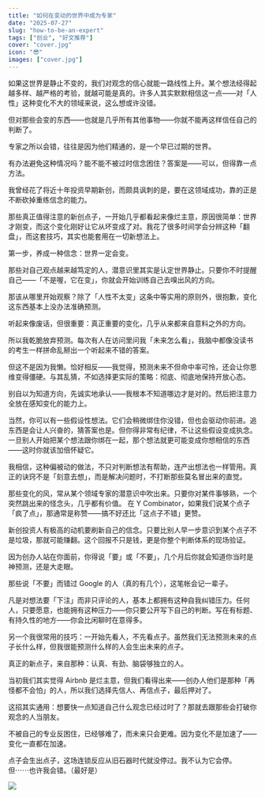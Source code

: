 ```yaml
---
title: "如何在变动的世界中成为专家"
date: "2025-07-27"
slug: "how-to-be-an-expert"
tags: ["创业", "好文推荐"]
cover: "cover.jpg"
icon: "😎"
images: ["cover.jpg"]
---
```

如果这世界是静止不变的，我们对观念的信心就能一路线性上升。某个想法经得起越多样、越严格的考验，就越可能是真的。许多人其实默默相信这一点——对「人性」这种变化不大的领域来说，这么想或许没错。



但对那些会变的东西——也就是几乎所有其他事物——你就不能再这样信任自己的判断了。



专家之所以会错，往往是因为他们精通的，是一个早已过期的世界。



有办法避免这种情况吗？能不能不被过时信念困住？答案是——可以，但得靠一点方法。



我曾经花了将近十年投资早期新创，而颇具讽刺的是，要在这领域成功，靠的正是不断砍掉重练信念的能力。



那些真正值得注意的新创点子，一开始几乎都看起来像烂主意，原因很简单：世界才刚变，而这个变化刚好让它从坏变成了对。我花了很多时间学会分辨这种「翻盘」，而这套技巧，其实也能套用在一切新想法上。



第一步，养成一种信念：世界一定会变。



那些对自己观点越来越笃定的人，潜意识里其实是认定世界静止。只要你不时提醒自己——「不是喔，它在变」，你就会开始训练自己去嗅出风的方向。



那该从哪里开始观察？除了「人性不太变」这条中等实用的原则外，很抱歉，变化这东西基本上没办法准确预测。



听起来像废话，但很重要：真正重要的变化，几乎从来都来自意料之外的方向。



所以我乾脆放弃预测。每次有人在访问里问我「未来怎么看」，我脑中都像没读书的考生一样拼命乱掰出一个听起来不错的答案。



但这不是因为我懒。恰好相反——我觉得，预测未来不但命中率可怜，还会让你思维变得僵硬。与其乱猜，不如选择更实际的策略：彻底、彻底地保持开放心态。



别自以为知道方向，先诚实地承认——我根本不知道哪边才是对的。然后把注意力全放在感知变化的能力上。



当然，你可以有一些假设性想法。它们会稍微绑住你没错，但也会驱动你前进。追东西是会让人兴奋的，猜答案也是。但你得非常有纪律，不让这些假设变成执念。
一旦别人开始把某个想法跟你绑在一起，那个想法就更可能变成你想相信的东西——这时你就该加倍怀疑它。



我相信，这种偏被动的做法，不只对判断想法有帮助，连产出想法也一样管用。真正的诀窍不是「刻意去想」，而是解决问题时，不打断那些莫名冒出来的直觉。



那些变化的风，常从某个领域专家的潜意识中吹出来。只要你对某件事够熟，一个突然跳出来的怪念头，几乎都有价值。
在 Y Combinator，如果我们说某个点子「疯了点」，那通常是称赞——搞不好还比「这点子不错」更赞。



新创投资人有极高的动机要刷新自己的信念。只要比别人早一步意识到某个点子不是垃圾，那就可能赚翻。这个回报不只是钱，更是你整个判断体系的现场验证。



因为创办人站在你面前，你得说「要」或「不要」，几个月后你就会知道你当时是神预测，还是大走眼。



那些说「不要」而错过 Google 的人（真的有几个），这笔帐会记一辈子。



凡是对想法要「下注」而非只评论的人，基本上都拥有这种自我纠错压力。任何人，只要愿意，也能拥有这种压力——你只要公开写下自己的判断。写在有标题、有持久性的地方——你会比闲聊时在意得多。



另一个我很常用的技巧：一开始先看人，不先看点子。虽然我们无法预测未来的点子长什么样，但我很能预测什么样的人会生出未来的点子。



真正的新点子，来自那种：认真、有劲、脑袋够独立的人。



当初我们其实觉得 Airbnb 是烂主意，但我们看得出来——创办人他们是那种「再怪都不会怕」的人，所以我们选择先信人、再信点子，最后押对了。



这招其实通用：想要快一点知道自己什么观念已经过时了？那就去跟那些会打破你观念的人当朋友。



不被自己的专业反困住，已经够难了，而未来只会更难。因为变化不是加速了——变化一直都在加速。



点子会生出点子，这场连锁反应从旧石器时代就没停过。我不认为它会停。
但⋯⋯也许我会错。（最好是）




![](https://prod-files-secure.s3.us-west-2.amazonaws.com/112d0858-5090-4d34-a606-b75eb8d65fd2/46476355-9cf3-4e99-9b7a-3531bc426380/1000202064.png?X-Amz-Algorithm=AWS4-HMAC-SHA256&X-Amz-Content-Sha256=UNSIGNED-PAYLOAD&X-Amz-Credential=ASIAZI2LB466VOHREW33%2F20251011%2Fus-west-2%2Fs3%2Faws4_request&X-Amz-Date=20251011T183531Z&X-Amz-Expires=3600&X-Amz-Security-Token=IQoJb3JpZ2luX2VjEG0aCXVzLXdlc3QtMiJHMEUCIH9iEPErRNGau3r0Jw7f9eiEp3yroY%2Fc0DJfoB0ndii9AiEAosmeM11HsIUBomVMCfsQEdBDgDjfDfeCJ9G9MUf37Lcq%2FwMIFhAAGgw2Mzc0MjMxODM4MDUiDM%2FrrLgkpaPUpi51FyrcA%2FR5BNMHyzSKlx%2FZbexUC0oDGkJBMBHFI%2F3qj1ybA4kKfHKu%2BYREs6IiJHJKCwo5pPszK%2BIB1gdzEvXHfXL%2Bj1pxItxfTM%2Fwi4%2B30f3MjMsSgieuddj%2BuukUDvHwgGV1RV7mYBVQyG7ytaly8o376TruwGfAiGxFc%2BuAhPoJ2VmpTrFbR1AZbi2eTRlSmHwvce1m0cgrGOV1OCOJPUm1smYt7IGwO%2FFkBu2U1%2F0d%2Bnh%2FjJzAjpWJ6miIijNsaPcjkPR7reXhm2wMDBBVdiARuoIWsA1DPmTVLL4cnLPxkgRoGf%2FvSqAPBzZchHClRR371jqeQaQaWfgXPMVx%2BckldDs59Hs3w63SfFjqCOtPhXVCd70Iu7S0GoddBiegkAfez%2BaX3K3ryK8%2FSvc29gqjpTXpQjojsC4bcGRzeqDXW2UV2dgfGBwvmqKfnTIuSwxpj2CAHJSIdq4mHoky0iQGNdtJG4xnF3j2%2Bzb6oIhUm3lGnhCcamjb3mOutZXICUvXIWGtNiqIRqti8EftbzRsAF%2BF4Btpnqb5%2FZfYLLDSjcxXi8kvPhFZqZXTVCl2m5WWnyZR2ojWD1VZp3Epocc%2FmCPq6SaCOaNIj63gP%2BX9GT7qna2FVTHyRi%2Fy7P4vMKCkqccGOqUBL3XRPFc8%2BhDVY5waHZv6w9lrdlx%2FJpqASQytJ3xvws6fl8%2BbUOcypJzdr7k1wpeBr9vhfYCGReJlRRAICCcJyEmKGjpQlSdgNQ73Sq%2F9ij%2BNQvoq8%2FJlZfFcSpS3EYbTNmJAaq3PJHH2g5EQUTVyk0GGd8DiQWmVRd4lxUYZXieD5w8AQOQWWZibLiAN8hkN01O28g6ODlAIPb7mtKVYymUdXfcM&X-Amz-Signature=4192e5d1c4c95451fce981e08ee9c944694561c9e8b6a60aab2e28b21ef10b43&X-Amz-SignedHeaders=host&x-amz-checksum-mode=ENABLED&x-id=GetObject)

